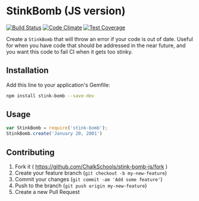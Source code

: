 # StinkBomb (JS version)

[![Build Status](https://travis-ci.org/ChalkSchools/stink-bomb-js.svg?branch=master)](https://travis-ci.org/ChalkSchools/stink-bomb-js)
[![Code Climate](https://codeclimate.com/github/ChalkSchools/stink-bomb-js/badges/gpa.svg)](https://codeclimate.com/github/ChalkSchools/stink-bomb-js)
[![Test Coverage](https://codeclimate.com/github/ChalkSchools/stink-bomb-js/badges/coverage.svg)](https://codeclimate.com/github/ChalkSchools/stink-bomb-js)

Create a `StinkBomb` that will throw an error if your code is out of date.
Useful for when you have code that should be addressed in the near future,
and you want this code to fail CI when it gets too stinky.

## Installation

Add this line to your application's Gemfile:

```bash
npm install stink-bomb --save-dev
```

## Usage

```js
var StinkBomb = require('stink-bomb');
StinkBomb.create('January 20, 2001')
```

## Contributing

1. Fork it ( https://github.com/ChalkSchools/stink-bomb-js/fork )
2. Create your feature branch (`git checkout -b my-new-feature`)
3. Commit your changes (`git commit -am 'Add some feature'`)
4. Push to the branch (`git push origin my-new-feature`)
5. Create a new Pull Request
